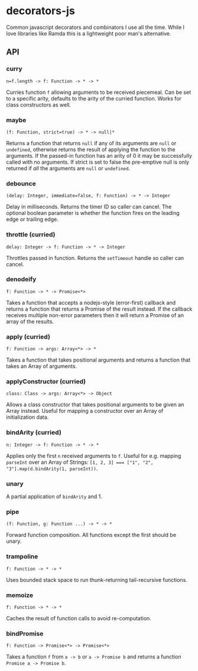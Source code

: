 # decorators-js

Common javascript decorators and combinators I use all the time. While I love libraries like Ramda
this is a lightweight poor man's alternative.

## API

### curry
  `n=f.length -> f: Function -> * -> *`

  Curries function `f` allowing arguments to be received piecemeal. Can be set to a specific arity,
  defaults to the arity of the curried function. Works for class constructors as well.

### maybe
  `(f: Function, strict=true) -> * -> null|*`

  Returns a function that returns `null` if any of its arguments are `null` or `undefined`,
  otherwise returns the result of applying the function to the arguments. If the passed-in function
  has an arity of 0 it may be successfully called with no arguments. If strict is set to false the
  pre-emptive null is only returned if *all* the arguments are `null` or `undefined`.

### debounce
  `(delay: Integer, immediate=false, f: Function) -> * -> Integer`

  Delay in milliseconds. Returns the timer ID so caller can cancel. The optional boolean parameter
  is whether the function fires on the leading edge or trailing edge.

### throttle (curried)
  `delay: Integer -> f: Function -> * -> Integer`

  Throttles passed in function. Returns the `setTimeout` handle so caller can cancel.

### denodeify
  `f: Function -> * -> Promise<*>`

  Takes a function that accepts a nodejs-style (error-first) callback and returns a function that
  returns a Promise of the result instead. If the callback receives multiple non-error parameters
  then it will return a Promise of an array of the results.

### apply (curried)
  `f: Function -> args: Array<*> -> *`

  Takes a function that takes positional arguments and returns a function that takes an Array of
  arguments.

### applyConstructor (curried)
  `class: Class -> args: Array<*> -> Object`

  Allows a class constructor that takes positional arguments to be given an Array instead. Useful
  for mapping a constructor over an Array of initialization data.

### bindArity (curried)
  `n: Integer -> f: Function -> * -> *`

  Applies only the first `n` received arguments to `f`. Useful for e.g. mapping `parseInt` over an
  Array of Strings: `[1, 2, 3] === ["1", "2", "3"].map(d.bindArity(1, parseInt))`.

### unary

  A partial application of `bindArity` and 1.

### pipe
  `(f: Function, g: Function ...) -> * -> *`

  Forward function composition. All functions except the first should be unary.

### trampoline
  `f: Function -> * -> *`

  Uses bounded stack space to run thunk-returning tail-recursive functions.

### memoize
  `f: Function -> * -> *`

  Caches the result of function calls to avoid re-computation.

### bindPromise
  `f: Function -> Promise<*> -> Promise<*>`

  Takes a function `f` from `a -> b` or `a -> Promise b` and returns a function `Promise a -> Promise b`.